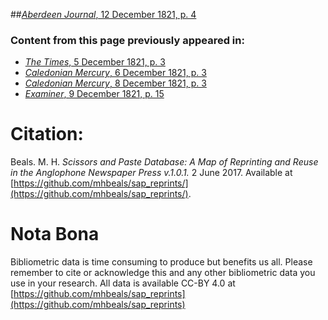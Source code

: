##[*Aberdeen Journal*, 12 December 1821, p. 4](https://mhbeals.github.io/sap_html/Aberdeen-Journal/Aberdeen-Journal-12-December-1821-p-4)

### Content from this page previously appeared in:
+ [*The Times*, 5 December 1821, p. 3](https://mhbeals.github.io/sap_html/The-Times/The-Times-5-December-1821-p-3)
+ [*Caledonian Mercury*, 6 December 1821, p. 3](https://mhbeals.github.io/sap_html/Caledonian-Mercury/Caledonian-Mercury-6-December-1821-p-3)
+ [*Caledonian Mercury*, 8 December 1821, p. 3](https://mhbeals.github.io/sap_html/Caledonian-Mercury/Caledonian-Mercury-8-December-1821-p-3)
+ [*Examiner*, 9 December 1821, p. 15](https://mhbeals.github.io/sap_html/Examiner/Examiner-9-December-1821-p-15)
                    
# Citation: 

Beals. M. H. *Scissors and Paste Database: A Map of Reprinting and Reuse in the Anglophone Newspaper Press v.1.0.1.* 2 June 2017. Available at [https://github.com/mhbeals/sap_reprints/](https://github.com/mhbeals/sap_reprints/). 
                    
# Nota Bona

Bibliometric data is time consuming to produce but benefits us all. Please remember to cite or acknowledge this and any other bibliometric data you use in your research. All data is available CC-BY 4.0 at [https://github.com/mhbeals/sap_reprints](https://github.com/mhbeals/sap_reprints)